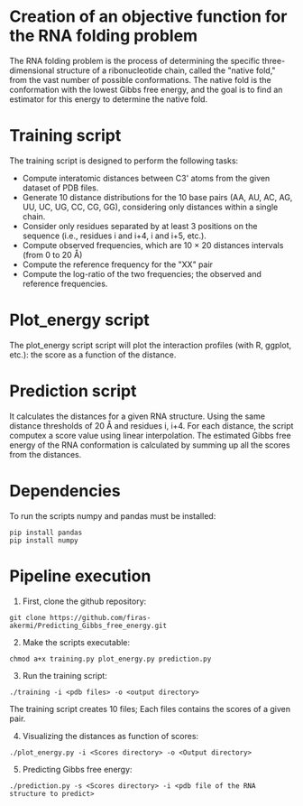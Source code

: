 # Creation of an objective function for the RNA folding problem
The RNA folding problem is the process of determining the specific three-dimensional structure of a ribonucleotide chain, called the "native fold," from the vast number of possible conformations. The native fold is the conformation with the lowest Gibbs free energy, and the goal is to find an estimator for this energy to determine the native fold.

# Training script
The training script is designed to perform the following tasks:
- Compute interatomic distances between C3' atoms from the given dataset of PDB files.
- Generate 10 distance distributions for the 10 base pairs (AA, AU, AC, AG, UU, UC, UG, CC, CG, GG), considering only distances within a single chain.
- Consider only residues separated by at least 3 positions on the sequence (i.e., residues i and i+4, i and i+5, etc.).
- Compute observed frequencies, which are 10 × 20 distances intervals (from 0 to 20 Å)
- Compute the reference frequency for the "XX" pair
- Compute the log-ratio of the two frequencies; the observed and reference frequencies.
# Plot_energy script
The plot_energy script script  will plot the interaction profiles (with R, ggplot, etc.): the score as a function of the distance.
# Prediction script
It  calculates the distances for a given RNA structure. Using the same distance thresholds of 20 Å and residues i, i+4. For each distance, the script computex a score value using linear interpolation. The estimated Gibbs free energy of the RNA conformation  is calculated by summing up all the scores from the distances.

# Dependencies
To run the scripts numpy and pandas must be installed:
```
pip install pandas
pip install numpy
```
# Pipeline execution
1. First, clone the github repository:
```
git clone https://github.com/firas-akermi/Predicting_Gibbs_free_energy.git
```
2. Make the scripts executable:
```
chmod a+x training.py plot_energy.py prediction.py
```
3. Run the training script:
```
./training -i <pdb files> -o <output directory>
```
The training script creates 10 files; Each files contains the scores of a given pair.

4. Visualizing the distances as function of scores:
```
./plot_energy.py -i <Scores directory> -o <Output directory>
```
5. Predicting Gibbs free energy:
```
./prediction.py -s <Scores directory> -i <pdb file of the RNA structure to predict>
```